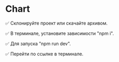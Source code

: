 # Chart

:white_check_mark: Склонируйте проект или скачайте архивом.

:white_check_mark: В терминале, установите зависимости "npm i".

:white_check_mark: Для запуска "npm run dev".

:white_check_mark: Перейти по ссылке в терминале.